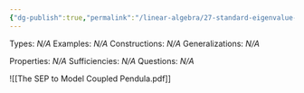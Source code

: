 ```yaml
---
{"dg-publish":true,"permalink":"/linear-algebra/27-standard-eigenvalue-problem/27-9-the-sep-to-model-coupled-pendula/","tags":["Type/Example","Topic/Linear_Algebra"]}
---
```


Types: *N/A*
Examples: *N/A*
Constructions: *N/A*
Generalizations: *N/A*

Properties: *N/A*
Sufficiencies: *N/A*
Questions: *N/A*

![[The SEP to Model Coupled Pendula.pdf]]